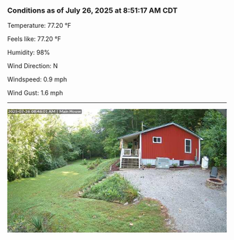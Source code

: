 ### Conditions as of July 26, 2025 at 8:51:17 AM CDT 

Temperature: 77.20 &deg;F

Feels like: 77.20 &deg;F

Humidity: 98%

Wind Direction: N

Windspeed: 0.9 mph

Wind Gust: 1.6 mph

---

<img src="./images/latest.jpeg"/>

